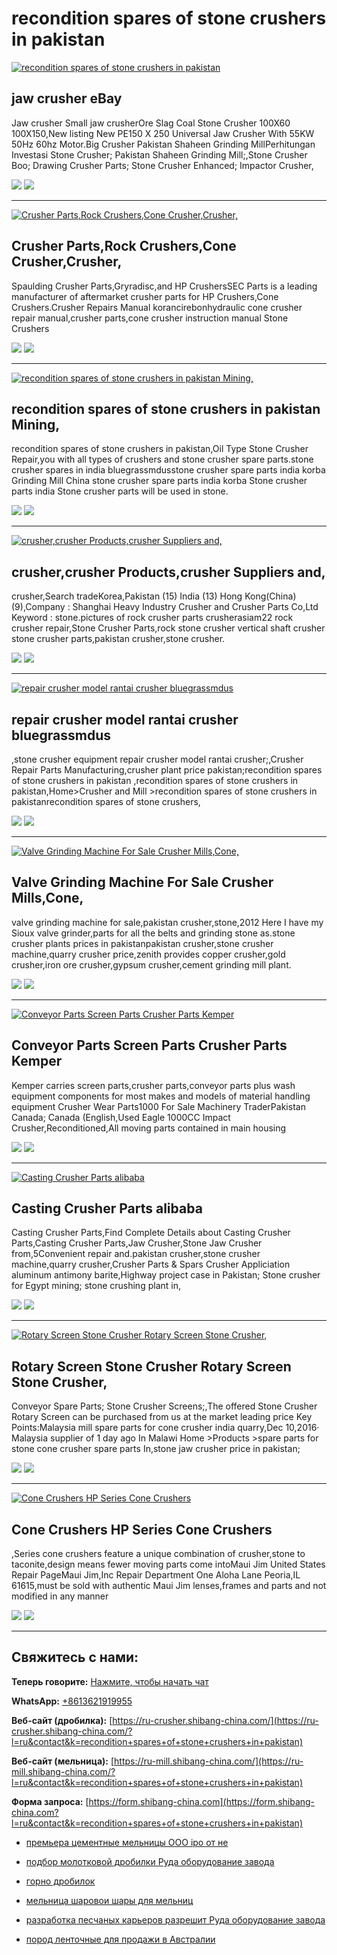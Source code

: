 # recondition spares of stone crushers in pakistan

<a href="https://swt.shibang-china.com/?l=ru&img&k=recondition+spares+of+stone+crushers+in+pakistan" target="_blank">![recondition spares of stone crushers in pakistan](http://static.shibang-china.com/all-800x300/1069.jpg)</a>

## jaw crusher eBay
Jaw crusher Small jaw crusherOre Slag Coal Stone Crusher 100X60 100X150,New listing New PE150 X 250 Universal Jaw Crusher With 55KW 50Hz 60hz Motor.Big Crusher Pakistan Shaheen Grinding MillPerhitungan Investasi Stone Crusher; Pakistan Shaheen Grinding Mill;,Stone Crusher Boo; Drawing Crusher Parts; Stone Crusher Enhanced; Impactor Crusher,


<a href="https://whatsapp.shibangsoft.com/WhatsApp.php" target="_blank" title="WhatsApp">![](http://static.shibang-china.com/icon/whatsapp.png)</a> <a href="https://swt.shibang-china.com/?l=ru&icon&k=recondition+spares+of+stone+crushers+in+pakistan" target="_blank">![](http://static.shibang-china.com/icon/chat-ru.png)</a>

---

<a href="https://swt.shibang-china.com/?l=ru&img&k=recondition+spares+of+stone+crushers+in+pakistan" target="_blank">![Crusher Parts,Rock Crushers,Cone Crusher,Crusher,](http://static.shibang-china.com/all-800x300/362.jpg)</a>

## Crusher Parts,Rock Crushers,Cone Crusher,Crusher,
Spaulding Crusher Parts,Gryradisc,and HP CrushersSEC Parts is a leading manufacturer of aftermarket crusher parts for HP Crushers,Cone Crushers.Crusher Repairs Manual korancirebonhydraulic cone crusher repair manual,crusher parts,cone crusher instruction manual Stone Crushers


<a href="https://whatsapp.shibangsoft.com/WhatsApp.php" target="_blank" title="WhatsApp">![](http://static.shibang-china.com/icon/whatsapp.png)</a> <a href="https://swt.shibang-china.com/?l=ru&icon&k=recondition+spares+of+stone+crushers+in+pakistan" target="_blank">![](http://static.shibang-china.com/icon/chat-ru.png)</a>

---

<a href="https://swt.shibang-china.com/?l=ru&img&k=recondition+spares+of+stone+crushers+in+pakistan" target="_blank">![recondition spares of stone crushers in pakistan Mining,](http://static.shibang-china.com/all-800x300/665.jpg)</a>

## recondition spares of stone crushers in pakistan Mining,
recondition spares of stone crushers in pakistan,Oil Type Stone Crusher Repair,you with all types of crushers and stone crusher spare parts.stone crusher spares in india bluegrassmdusstone crusher spare parts india korba Grinding Mill China stone crusher spare parts india korba Stone crusher parts india Stone crusher parts will be used in stone.


<a href="https://whatsapp.shibangsoft.com/WhatsApp.php" target="_blank" title="WhatsApp">![](http://static.shibang-china.com/icon/whatsapp.png)</a> <a href="https://swt.shibang-china.com/?l=ru&icon&k=recondition+spares+of+stone+crushers+in+pakistan" target="_blank">![](http://static.shibang-china.com/icon/chat-ru.png)</a>

---

<a href="https://swt.shibang-china.com/?l=ru&img&k=recondition+spares+of+stone+crushers+in+pakistan" target="_blank">![crusher,crusher Products,crusher Suppliers and,](http://static.shibang-china.com/all-800x300/355.jpg)</a>

## crusher,crusher Products,crusher Suppliers and,
crusher,Search tradeKorea,Pakistan (15) India (13) Hong Kong(China) (9),Company : Shanghai Heavy Industry Crusher and Crusher Parts Co,Ltd Keyword : stone.pictures of rock crusher parts crusherasiam22 rock crusher repair,Stone Crusher Parts,rock stone crusher vertical shaft crusher stone crusher parts,pakistan crusher,stone crusher.


<a href="https://whatsapp.shibangsoft.com/WhatsApp.php" target="_blank" title="WhatsApp">![](http://static.shibang-china.com/icon/whatsapp.png)</a> <a href="https://swt.shibang-china.com/?l=ru&icon&k=recondition+spares+of+stone+crushers+in+pakistan" target="_blank">![](http://static.shibang-china.com/icon/chat-ru.png)</a>

---

<a href="https://swt.shibang-china.com/?l=ru&img&k=recondition+spares+of+stone+crushers+in+pakistan" target="_blank">![repair crusher model rantai crusher bluegrassmdus](http://static.shibang-china.com/all-800x300/176.jpg)</a>

## repair crusher model rantai crusher bluegrassmdus
,stone crusher equipment repair crusher model rantai crusher;,Crusher Repair Parts Manufacturing,crusher plant price pakistan;recondition spares of stone crushers in pakistan ,recondition spares of stone crushers in pakistan,Home&gt;Crusher and Mill &gt;recondition spares of stone crushers in pakistanrecondition spares of stone crushers,


<a href="https://whatsapp.shibangsoft.com/WhatsApp.php" target="_blank" title="WhatsApp">![](http://static.shibang-china.com/icon/whatsapp.png)</a> <a href="https://swt.shibang-china.com/?l=ru&icon&k=recondition+spares+of+stone+crushers+in+pakistan" target="_blank">![](http://static.shibang-china.com/icon/chat-ru.png)</a>

---

<a href="https://swt.shibang-china.com/?l=ru&img&k=recondition+spares+of+stone+crushers+in+pakistan" target="_blank">![Valve Grinding Machine For Sale Crusher Mills,Cone,](http://static.shibang-china.com/all-800x300/135.jpg)</a>

## Valve Grinding Machine For Sale Crusher Mills,Cone,
valve grinding machine for sale,pakistan crusher,stone,2012 Here I have my Sioux valve grinder,parts for all the belts and grinding stone as.stone crusher plants prices in pakistanpakistan crusher,stone crusher machine,quarry crusher price,zenith provides copper crusher,gold crusher,iron ore crusher,gypsum crusher,cement grinding mill plant.


<a href="https://whatsapp.shibangsoft.com/WhatsApp.php" target="_blank" title="WhatsApp">![](http://static.shibang-china.com/icon/whatsapp.png)</a> <a href="https://swt.shibang-china.com/?l=ru&icon&k=recondition+spares+of+stone+crushers+in+pakistan" target="_blank">![](http://static.shibang-china.com/icon/chat-ru.png)</a>

---

<a href="https://swt.shibang-china.com/?l=ru&img&k=recondition+spares+of+stone+crushers+in+pakistan" target="_blank">![Conveyor Parts Screen Parts Crusher Parts Kemper](http://static.shibang-china.com/all-800x300/884.jpg)</a>

## Conveyor Parts Screen Parts Crusher Parts Kemper
Kemper carries screen parts,crusher parts,conveyor parts plus wash equipment components for most makes and models of material handling equipment Crusher Wear Parts1000 For Sale Machinery TraderPakistan Canada; Canada (English,Used Eagle 1000CC Impact Crusher,Reconditioned,All moving parts contained in main housing


<a href="https://whatsapp.shibangsoft.com/WhatsApp.php" target="_blank" title="WhatsApp">![](http://static.shibang-china.com/icon/whatsapp.png)</a> <a href="https://swt.shibang-china.com/?l=ru&icon&k=recondition+spares+of+stone+crushers+in+pakistan" target="_blank">![](http://static.shibang-china.com/icon/chat-ru.png)</a>

---

<a href="https://swt.shibang-china.com/?l=ru&img&k=recondition+spares+of+stone+crushers+in+pakistan" target="_blank">![Casting Crusher Parts alibaba](http://static.shibang-china.com/all-800x300/1252.jpg)</a>

## Casting Crusher Parts alibaba
Casting Crusher Parts,Find Complete Details about Casting Crusher Parts,Casting Crusher Parts,Jaw Crusher,Stone Jaw Crusher from,5Convenient repair and.pakistan crusher,stone crusher machine,quarry crusher,Crusher Parts & Spars Crusher Appliciation aluminum antimony barite,Highway project case in Pakistan; Stone crusher for Egypt mining; stone crushing plant in,


<a href="https://whatsapp.shibangsoft.com/WhatsApp.php" target="_blank" title="WhatsApp">![](http://static.shibang-china.com/icon/whatsapp.png)</a> <a href="https://swt.shibang-china.com/?l=ru&icon&k=recondition+spares+of+stone+crushers+in+pakistan" target="_blank">![](http://static.shibang-china.com/icon/chat-ru.png)</a>

---

<a href="https://swt.shibang-china.com/?l=ru&img&k=recondition+spares+of+stone+crushers+in+pakistan" target="_blank">![Rotary Screen Stone Crusher Rotary Screen Stone Crusher,](http://static.shibang-china.com/all-800x300/1361.jpg)</a>

## Rotary Screen Stone Crusher Rotary Screen Stone Crusher,
Conveyor Spare Parts; Stone Crusher Screens;,The offered Stone Crusher Rotary Screen can be purchased from us at the market leading price Key Points:Malaysia mill spare parts for cone crusher india quarry,Dec 10,2016&#0183;&#32;Malaysia supplier of 1 day ago In Malawi Home >Products >spare parts for stone cone crusher spare parts In,stone jaw crusher price in pakistan;


<a href="https://whatsapp.shibangsoft.com/WhatsApp.php" target="_blank" title="WhatsApp">![](http://static.shibang-china.com/icon/whatsapp.png)</a> <a href="https://swt.shibang-china.com/?l=ru&icon&k=recondition+spares+of+stone+crushers+in+pakistan" target="_blank">![](http://static.shibang-china.com/icon/chat-ru.png)</a>

---

<a href="https://swt.shibang-china.com/?l=ru&img&k=recondition+spares+of+stone+crushers+in+pakistan" target="_blank">![Cone Crushers HP Series Cone Crushers](http://static.shibang-china.com/all-800x300/1171.jpg)</a>

## Cone Crushers HP Series Cone Crushers
,Series cone crushers feature a unique combination of crusher,stone to taconite,design means fewer moving parts come intoMaui Jim United States Repair PageMaui Jim,Inc Repair Department One Aloha Lane Peoria,IL 61615,must be sold with authentic Maui Jim lenses,frames and parts and not modified in any manner


<a href="https://whatsapp.shibangsoft.com/WhatsApp.php" target="_blank" title="WhatsApp">![](http://static.shibang-china.com/icon/whatsapp.png)</a> <a href="https://swt.shibang-china.com/?l=ru&icon&k=recondition+spares+of+stone+crushers+in+pakistan" target="_blank">![](http://static.shibang-china.com/icon/chat-ru.png)</a>

---
## Свяжитесь с нами:

**Теперь говорите:** [Нажмите, чтобы начать чат](https://swt.shibang-china.com?l=ru&contact&k=recondition+spares+of+stone+crushers+in+pakistan)

**WhatsApp:**  [+8613621919955](https://whatsapp.shibangsoft.com/WhatsApp.php)

**Веб-сайт (дробилка):** [https://ru-crusher.shibang-china.com/](https://ru-crusher.shibang-china.com/?l=ru&contact&k=recondition+spares+of+stone+crushers+in+pakistan)

**Веб-сайт (мельница):** [https://ru-mill.shibang-china.com/](https://ru-mill.shibang-china.com/?l=ru&contact&k=recondition+spares+of+stone+crushers+in+pakistan)

**Форма запроса:** [https://form.shibang-china.com](https://form.shibang-china.com?l=ru&contact&k=recondition+spares+of+stone+crushers+in+pakistan)

* [премьера цементные мельницы ООО ipo от не](../104/%D0%BF%D1%80%D0%B5%D0%BC%D1%8C%D0%B5%D1%80%D0%B0%20%D1%86%D0%B5%D0%BC%D0%B5%D0%BD%D1%82%D0%BD%D1%8B%D0%B5%20%D0%BC%D0%B5%D0%BB%D1%8C%D0%BD%D0%B8%D1%86%D1%8B%20%D0%9E%D0%9E%D0%9E%20ipo%20%D0%BE%D1%82%C2%A0%D0%BD%D0%B5.md)

* [подбор молотковой дробилки Руда оборудование завода](../99/%D0%BF%D0%BE%D0%B4%D0%B1%D0%BE%D1%80%20%D0%BC%D0%BE%D0%BB%D0%BE%D1%82%D0%BA%D0%BE%D0%B2%D0%BE%D0%B9%20%D0%B4%D1%80%D0%BE%D0%B1%D0%B8%D0%BB%D0%BA%D0%B8%20%D0%A0%D1%83%D0%B4%D0%B0%20%D0%BE%D0%B1%D0%BE%D1%80%D1%83%D0%B4%D0%BE%D0%B2%D0%B0%D0%BD%D0%B8%D0%B5%20%D0%B7%D0%B0%D0%B2%D0%BE%D0%B4%D0%B0.md)

* [горно дробилок](../103/%D0%B3%D0%BE%D1%80%D0%BD%D0%BE%20%D0%B4%D1%80%D0%BE%D0%B1%D0%B8%D0%BB%D0%BE%D0%BA.md)

* [мельница шаровои шары для мельниц](../93/%D0%BC%D0%B5%D0%BB%D1%8C%D0%BD%D0%B8%D1%86%D0%B0%20%D1%88%D0%B0%D1%80%D0%BE%D0%B2%D0%BE%D0%B8%20%D1%88%D0%B0%D1%80%D1%8B%20%D0%B4%D0%BB%D1%8F%20%D0%BC%D0%B5%D0%BB%D1%8C%D0%BD%D0%B8%D1%86.md)

* [разработка песчаных карьеров разрешит Руда оборудование завода](../100/%D1%80%D0%B0%D0%B7%D1%80%D0%B0%D0%B1%D0%BE%D1%82%D0%BA%D0%B0%20%D0%BF%D0%B5%D1%81%D1%87%D0%B0%D0%BD%D1%8B%D1%85%20%D0%BA%D0%B0%D1%80%D1%8C%D0%B5%D1%80%D0%BE%D0%B2%20%D1%80%D0%B0%D0%B7%D1%80%D0%B5%D1%88%D0%B8%D1%82%20%D0%A0%D1%83%D0%B4%D0%B0%20%D0%BE%D0%B1%D0%BE%D1%80%D1%83%D0%B4%D0%BE%D0%B2%D0%B0%D0%BD%D0%B8%D0%B5%20%D0%B7%D0%B0%D0%B2%D0%BE%D0%B4%D0%B0.md)

* [пород ленточные для продажи в Австралии](../104/%D0%BF%D0%BE%D1%80%D0%BE%D0%B4%20%D0%BB%D0%B5%D0%BD%D1%82%D0%BE%D1%87%D0%BD%D1%8B%D0%B5%20%D0%B4%D0%BB%D1%8F%20%D0%BF%D1%80%D0%BE%D0%B4%D0%B0%D0%B6%D0%B8%20%D0%B2%20%D0%90%D0%B2%D1%81%D1%82%D1%80%D0%B0%D0%BB%D0%B8%D0%B8.md)